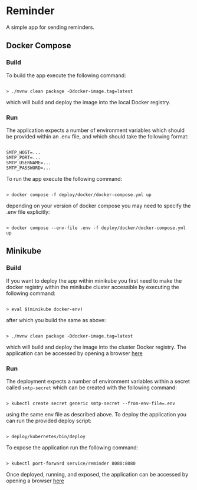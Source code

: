 # Reminder

A simple app for sending reminders.


## Docker Compose


### Build

To build the app execute the following command:

```

> ./mvnw clean package -Ddocker-image.tag=latest

``` 

which will build and deploy the image into the local Docker registry.
 


### Run

The application expects a number of environment variables which 
should be provided within an .env file, and which should take 
the following format:

```

SMTP_HOST=...
SMTP_PORT=...
SMTP_USERNAME=...
SMTP_PASSWORD=...

```

To run the app execute the following command:

```

> docker compose -f deploy/docker/docker-compose.yml up

```

depending on your version of docker compose you may need to specify 
the .env file explicitly:

```

> docker compose --env-file .env -f deploy/docker/docker-compose.yml up

```



## Minikube


### Build

If you want to deploy the app within minikube you first need to 
make the docker registry within the minikube cluster accessible 
by executing the following command: 

```

> eval $(minikube docker-env)

```

after which you build the same as above:

```

> ./mvnw clean package -Ddocker-image.tag=latest

``` 

which will build and deploy the image into the cluster Docker 
registry. The application can be accessed by opening a browser 
[here](http://localhost:8080)



### Run

The deployment expects a number of environment variables within 
a secret called `smtp-secret` which can be created with the 
following command:

```

> kubectl create secret generic smtp-secret --from-env-file=.env

```

using the same env file as described above. To deploy the 
application you can run the provided deploy script:

```

> deploy/kubernetes/bin/deploy

```

To expose the application run the following command:

```

> kubectl port-forward service/reminder 8080:8080

```

Once deployed, running, and exposed, the application can be 
accessed by opening a browser [here](http://localhost:8080)
